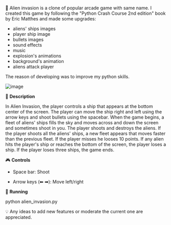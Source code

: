 🚀 Alien invasion is a clone of popular arcade game with same name. I created this game by following the "Python Crash Course 2nd edition" book by Eric Matthes and made some upgrades:
* aliens' ships images
* player ship image
* bullets images
* sound effects
* music
* explosion's animations
* background's animation
* aliens attack player

The reason of developing was to improve my python skills.

![image](https://github.com/truemaxone/Alien-Invasion/tree/master/promo/Alien-Invasion.gif)

🗿 **Description**

In Alien Invasion, the player controls a ship that appears at the bottom center of the screen. The player can move the ship right and left using the arrow keys and shoot bullets using the spacebar. When the game begins, a fleet of aliens' ships fills the sky and moves across and down the screen and sometimes shoot in you. The player shoots and destroys the aliens. If the player shoots all the aliens' ships, a new fleet appears that moves faster than the previous fleet. If the player misses he looses 10 points. If any alien hits the player's ship or reaches the bottom of the screen, the player loses a ship. If the player loses three ships, the game ends.

🎮 **Controls**

* Space bar: Shoot

* Arrow keys (⬅ ➡): Move left/right

🔌 **Running**

python alien_invasion.py

💡️ Any ideas to add new features or moderate the current one are appreciated.